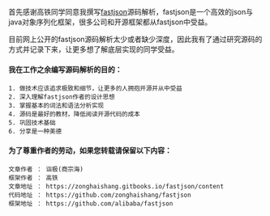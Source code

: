 
首先感谢高铁同学同意我撰写[fastjson](https://github.com/alibaba/fastjson)源码解析，fastjson是一个高效的json与java对象序列化框架，很多公司和开源框架都从fastjson中受益。

目前网上公开的fastjson源码解析太少或者缺少深度，因此我有了通过研究源码的方式并记录下来，让更多想了解底层实现的同学受益。

#### 我在工作之余编写源码解析的目的：

    1. 做技术应该追求极致和细节，让更多的人拥抱开源并从中受益
    2. 深入理解fastjson作者的设计思想
    3. 掌握基本的词法和语法分析实现
    4. 源码是最好的教材，降低阅读开源代码的成本
    5. 巩固技术基础
    6. 分享是一种美德


#### 为了尊重作者的劳动，如果您转载请保留以下内容：

```
文章作者 ： 诣极(商宗海)
框架作者 ： 高铁
文章地址 ： https://zonghaishang.gitbooks.io/fastjson/content
代码地址 ： https://github.com/zonghaishang/fastjson
框架地址 ： https://github.com/alibaba/fastjson
```



